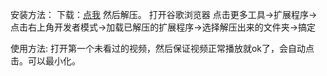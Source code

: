 安装方法：
下载：<a href="https://github.com/39084891/fuckZhiHuiShu/archive/master.zip">点我</a> 然后解压。
打开谷歌浏览器
点击更多工具->扩展程序->点击右上角开发者模式->加载已解压的扩展程序->选择解压出来的文件夹->搞定

使用方法:
打开第一个未看过的视频，然后保证视频正常播放就ok了，会自动点击。可以最小化。

